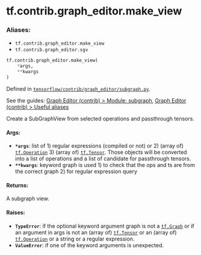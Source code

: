 <div itemscope itemtype="http://developers.google.com/ReferenceObject">
<meta itemprop="name" content="tf.contrib.graph_editor.make_view" />
</div>

# tf.contrib.graph_editor.make_view

### Aliases:

* `tf.contrib.graph_editor.make_view`
* `tf.contrib.graph_editor.sgv`

``` python
tf.contrib.graph_editor.make_view(
    *args,
    **kwargs
)
```



Defined in [`tensorflow/contrib/graph_editor/subgraph.py`](https://www.tensorflow.org/code/tensorflow/contrib/graph_editor/subgraph.py).

See the guides: [Graph Editor (contrib) > Module: subgraph](../../../../../api_guides/python/contrib.graph_editor.md#Module_subgraph), [Graph Editor (contrib) > Useful aliases](../../../../../api_guides/python/contrib.graph_editor.md#Useful_aliases)

Create a SubGraphView from selected operations and passthrough tensors.

#### Args:

* <b>`*args`</b>: list of 1) regular expressions (compiled or not) or 2) (array of)
    <a href="../../../tf/Operation.md"><code>tf.Operation</code></a> 3) (array of) <a href="../../../tf/Tensor.md"><code>tf.Tensor</code></a>. Those objects will be converted
    into a list of operations and a list of candidate for passthrough tensors.
* <b>`**kwargs`</b>: keyword graph is used 1) to check that the ops and ts are from
    the correct graph 2) for regular expression query

#### Returns:

A subgraph view.

#### Raises:

* <b>`TypeError`</b>: if the optional keyword argument graph is not a <a href="../../../tf/Graph.md"><code>tf.Graph</code></a>
    or if an argument in args is not an (array of) <a href="../../../tf/Tensor.md"><code>tf.Tensor</code></a>
    or an (array of) <a href="../../../tf/Operation.md"><code>tf.Operation</code></a> or a string or a regular expression.
* <b>`ValueError`</b>: if one of the keyword arguments is unexpected.